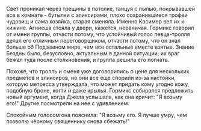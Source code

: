 Свет проникал через трещины в потолке, танцуя с пылью, покрывавшей все в комнате - бутылки с эликсирами, плохо сохранившиеся трофеи чудовищ и сама хозяйка, старая сменяла. Именно Касимер вел их к хижине. Агниеша стояла у двери, кажется, нервничая. Гормикс говорил от имени группы, отчасти потому, что устойчивый голос певца-тролля делал его отличным переговорщиком, отчасти потому, что он знал больше об Подземном мире, чем все остальные вместе взятые. Знание Бездны было, безусловно, актуальным в данной ситуации; их враг бежал туда после столкновения, и группа решила его погнать. 

Похоже, что тролль и сменя уже договорились о цене для нескольких предметов и эликсиров, но они все еще спорили из-за настойки, которую метресса утверждала, что может придать кому угодно кожу, подобную броне, когти и даже крылья. Гормикс собирался предложить новый аргумент, когда Джела услышала, как она кричит: "Я возьму его!" Другие посмотрели на нее с удивлением. 

Спокойным голосом она пояснила: "Я возьму его. Я лучше умру, чем позволю чёрному священнику снова сбежать!" 